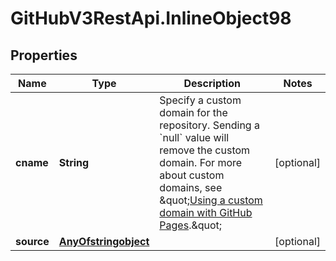 # GitHubV3RestApi.InlineObject98

## Properties

Name | Type | Description | Notes
------------ | ------------- | ------------- | -------------
**cname** | **String** | Specify a custom domain for the repository. Sending a &#x60;null&#x60; value will remove the custom domain. For more about custom domains, see \&quot;[Using a custom domain with GitHub Pages](https://help.github.com/articles/using-a-custom-domain-with-github-pages/).\&quot; | [optional] 
**source** | [**AnyOfstringobject**](AnyOfstringobject.md) |  | [optional] 


